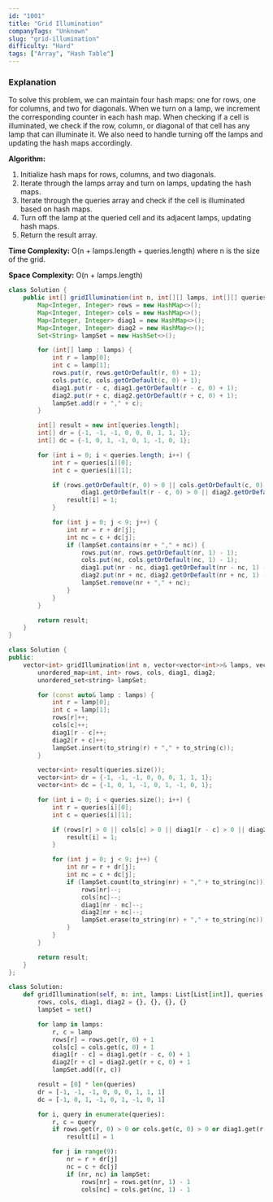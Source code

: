 ```yaml
---
id: "1001"
title: "Grid Illumination"
companyTags: "Unknown"
slug: "grid-illumination"
difficulty: "Hard"
tags: ["Array", "Hash Table"]
---
```


### Explanation

To solve this problem, we can maintain four hash maps: one for rows, one for columns, and two for diagonals. When we turn on a lamp, we increment the corresponding counter in each hash map. When checking if a cell is illuminated, we check if the row, column, or diagonal of that cell has any lamp that can illuminate it. We also need to handle turning off the lamps and updating the hash maps accordingly.

**Algorithm:**
1. Initialize hash maps for rows, columns, and two diagonals.
2. Iterate through the lamps array and turn on lamps, updating the hash maps.
3. Iterate through the queries array and check if the cell is illuminated based on hash maps.
4. Turn off the lamp at the queried cell and its adjacent lamps, updating hash maps.
5. Return the result array.

**Time Complexity:** O(n + lamps.length + queries.length) where n is the size of the grid.

**Space Complexity:** O(n + lamps.length)
```java
class Solution {
    public int[] gridIllumination(int n, int[][] lamps, int[][] queries) {
        Map<Integer, Integer> rows = new HashMap<>();
        Map<Integer, Integer> cols = new HashMap<>();
        Map<Integer, Integer> diag1 = new HashMap<>();
        Map<Integer, Integer> diag2 = new HashMap<>();
        Set<String> lampSet = new HashSet<>();

        for (int[] lamp : lamps) {
            int r = lamp[0];
            int c = lamp[1];
            rows.put(r, rows.getOrDefault(r, 0) + 1);
            cols.put(c, cols.getOrDefault(c, 0) + 1);
            diag1.put(r - c, diag1.getOrDefault(r - c, 0) + 1);
            diag2.put(r + c, diag2.getOrDefault(r + c, 0) + 1);
            lampSet.add(r + "," + c);
        }

        int[] result = new int[queries.length];
        int[] dr = {-1, -1, -1, 0, 0, 0, 1, 1, 1};
        int[] dc = {-1, 0, 1, -1, 0, 1, -1, 0, 1};

        for (int i = 0; i < queries.length; i++) {
            int r = queries[i][0];
            int c = queries[i][1];

            if (rows.getOrDefault(r, 0) > 0 || cols.getOrDefault(c, 0) > 0 ||
                    diag1.getOrDefault(r - c, 0) > 0 || diag2.getOrDefault(r + c, 0) > 0) {
                result[i] = 1;
            }

            for (int j = 0; j < 9; j++) {
                int nr = r + dr[j];
                int nc = c + dc[j];
                if (lampSet.contains(nr + "," + nc)) {
                    rows.put(nr, rows.getOrDefault(nr, 1) - 1);
                    cols.put(nc, cols.getOrDefault(nc, 1) - 1);
                    diag1.put(nr - nc, diag1.getOrDefault(nr - nc, 1) - 1);
                    diag2.put(nr + nc, diag2.getOrDefault(nr + nc, 1) - 1);
                    lampSet.remove(nr + "," + nc);
                }
            }
        }

        return result;
    }
}
```

```cpp
class Solution {
public:
    vector<int> gridIllumination(int n, vector<vector<int>>& lamps, vector<vector<int>>& queries) {
        unordered_map<int, int> rows, cols, diag1, diag2;
        unordered_set<string> lampSet;

        for (const auto& lamp : lamps) {
            int r = lamp[0];
            int c = lamp[1];
            rows[r]++;
            cols[c]++;
            diag1[r - c]++;
            diag2[r + c]++;
            lampSet.insert(to_string(r) + "," + to_string(c));
        }

        vector<int> result(queries.size());
        vector<int> dr = {-1, -1, -1, 0, 0, 0, 1, 1, 1};
        vector<int> dc = {-1, 0, 1, -1, 0, 1, -1, 0, 1};

        for (int i = 0; i < queries.size(); i++) {
            int r = queries[i][0];
            int c = queries[i][1];

            if (rows[r] > 0 || cols[c] > 0 || diag1[r - c] > 0 || diag2[r + c] > 0) {
                result[i] = 1;
            }

            for (int j = 0; j < 9; j++) {
                int nr = r + dr[j];
                int nc = c + dc[j];
                if (lampSet.count(to_string(nr) + "," + to_string(nc))) {
                    rows[nr]--;
                    cols[nc]--;
                    diag1[nr - nc]--;
                    diag2[nr + nc]--;
                    lampSet.erase(to_string(nr) + "," + to_string(nc));
                }
            }
        }

        return result;
    }
};
```

```python
class Solution:
    def gridIllumination(self, n: int, lamps: List[List[int]], queries: List[List[int]]) -> List[int]:
        rows, cols, diag1, diag2 = {}, {}, {}, {}
        lampSet = set()

        for lamp in lamps:
            r, c = lamp
            rows[r] = rows.get(r, 0) + 1
            cols[c] = cols.get(c, 0) + 1
            diag1[r - c] = diag1.get(r - c, 0) + 1
            diag2[r + c] = diag2.get(r + c, 0) + 1
            lampSet.add((r, c))

        result = [0] * len(queries)
        dr = [-1, -1, -1, 0, 0, 0, 1, 1, 1]
        dc = [-1, 0, 1, -1, 0, 1, -1, 0, 1]

        for i, query in enumerate(queries):
            r, c = query
            if rows.get(r, 0) > 0 or cols.get(c, 0) > 0 or diag1.get(r - c, 0) > 0 or diag2.get(r + c, 0) > 0:
                result[i] = 1

            for j in range(9):
                nr = r + dr[j]
                nc = c + dc[j]
                if (nr, nc) in lampSet:
                    rows[nr] = rows.get(nr, 1) - 1
                    cols[nc] = cols.get(nc, 1) - 1